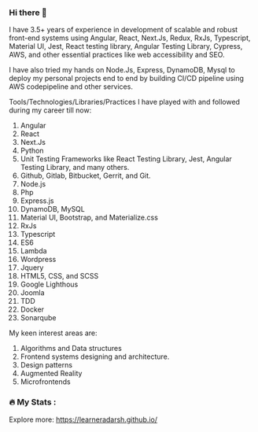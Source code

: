 ### Hi there 👋

I have 3.5+ years of experience in development of scalable and robust front-end systems using Angular, React, Next.Js, Redux, RxJs, Typescript, Material UI, Jest, React testing library, Angular Testing Library, Cypress, AWS, and other essential practices like web accessibility and SEO.

 I have also tried my hands on Node.Js, Express, DynamoDB, Mysql to deploy my personal projects end to end by building CI/CD pipeline using AWS codepipeline and other services.


Tools/Technologies/Libraries/Practices I have played with and followed during my career till now:
1. Angular
2. React
3. Next.Js
4. Python
5. Unit Testing Frameworks like React Testing Library, Jest, Angular Testing Library, and many others.
6. Github, Gitlab, Bitbucket, Gerrit, and Git.
7. Node.js
8. Php
9. Express.js
10. DynamoDB, MySQL
11. Material UI, Bootstrap, and Materialize.css
12. RxJs
13. Typescript
14. ES6
15. Lambda
16. Wordpress
17. Jquery
18. HTML5, CSS, and SCSS
19. Google Lighthous
20. Joomla
21. TDD
22. Docker
23. Sonarqube

My keen interest areas are:
1. Algorithms and Data structures
2. Frontend systems designing and architecture.
3. Design patterns
4. Augmented Reality
5. Microfrontends


### :fire: My Stats :


Explore more:
https://learneradarsh.github.io/


